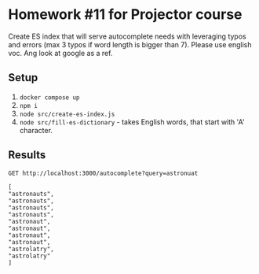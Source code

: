 # Homework #11 for Projector course

Create ES index that will serve autocomplete needs with leveraging typos and errors (max 3 typos if word length is bigger than 7).
Please use english voc. Ang look at google as a ref.

## Setup

1. `docker compose up`
2. `npm i`
3. `node src/create-es-index.js`
4. `node src/fill-es-dictionary` - takes English words, that start with 'A' character.

## Results

```
GET http://localhost:3000/autocomplete?query=astronuat

[
"astronauts",
"astronauts",
"astronauts",
"astronauts",
"astronaut",
"astronaut",
"astronaut",
"astronaut",
"astrolatry",
"astrolatry"
]
```
